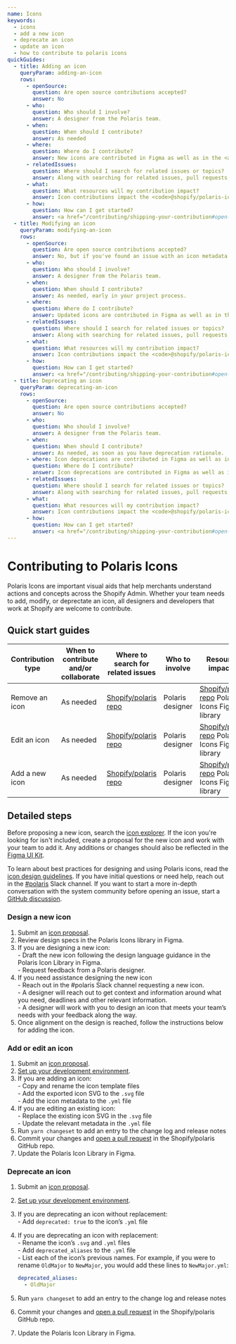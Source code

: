 ```yaml
---
name: Icons
keywords:
  - icons
  - add a new icon
  - deprecate an icon
  - update an icon
  - how to contribute to polaris icons
quickGuides:
  - title: Adding an icon
    queryParam: adding-an-icon
    rows:
      - openSource:
        question: Are open source contributions accepted?
        answer: No
      - who:
        question: Who should I involve?
        answer: A designer from the Polaris team.
      - when:
        question: When should I contribute?
        answer: As needed
      - where:
        question: Where do I contribute?
        answer: New icons are contributed in Figma as well as in the <a href="https://github.com/Shopify/polaris">Shopify/polaris</a> GitHub repo. Icon source code and metadata can be found in the <code>polaris-icons/icons</code> directory.
      - relatedIssues:
        question: Where should I search for related issues or topics?
        answer: Along with searching for related issues, pull requests, and discussions in the <a href="https://github.com/Shopify/polaris">Shopify/polaris</a> GitHub repo, search for related branches of the Polaris Icon Library in Figma.
      - what:
        question: What resources will my contribution impact?
        answer: Icon contributions impact the <code>@shopify/polaris-icons</code> npm package and the Polaris Icons Library in Figma.
      - how:
        question: How can I get started?
        answer: <a href="/contributing/shipping-your-contribution#open-your-first-pr">Open a pull request</a> or submit an <a href="https://github.com/Shopify/polaris/issues/new?assignees=&labels=Feature+request&template=FEATURE_REQUEST.md"> icon proposal</a> in the Shopify/polaris GitHub repo.
  - title: Modifying an icon
    queryParam: modifying-an-icon
    rows:
      - openSource:
        question: Are open source contributions accepted?
        answer: No, but if you've found an issue with an icon metadata please submit a <a href="https://github.com/Shopify/polaris/issues/new?assignees=&labels=%F0%9F%90%9BBug&template=ISSUE.md">bug report</a>.
      - who:
        question: Who should I involve?
        answer: A designer from the Polaris team.
      - when:
        question: When should I contribute?
        answer: As needed, early in your project process.
      - where:
        question: Where do I contribute?
        answer: Updated icons are contributed in Figma as well as in the <a href="https://github.com/Shopify/polaris">Shopify/polaris</a> GitHub repo. Icon source code and metadata can be found in the <code>polaris-icons/icons</code> directory.
      - relatedIssues:
        question: Where should I search for related issues or topics?
        answer: Along with searching for related issues, pull requests, and discussions in the <a href="https://github.com/Shopify/polaris">Shopify/polaris</a> GitHub repo, search for related branches of the Polaris Icon Library in Figma.
      - what:
        question: What resources will my contribution impact?
        answer: Icon contributions impact the <code>@shopify/polaris-icons</code> npm package and the Polaris Icons Library in Figma.
      - how:
        question: How can I get started?
        answer: <a href="/contributing/shipping-your-contribution#open-your-first-pr">Open a pull request</a> or submit an <a href="https://github.com/Shopify/polaris/issues/new?assignees=&labels=Feature+request&template=FEATURE_REQUEST.md"> icon proposal</a> in the Shopify/polaris GitHub repo.
  - title: Deprecating an icon
    queryParam: deprecating-an-icon
    rows:
      - openSource:
        question: Are open source contributions accepted?
        answer: No
      - who:
        question: Who should I involve?
        answer: A designer from the Polaris team.
      - when:
        question: When should I contribute?
        answer: As needed, as soon as you have deprecation rationale.
      - where: Icon deprecations are contributed in Figma as well as in the <a href="https://github.com/Shopify/polaris">Shopify/polaris</a> GitHub repo. Icon source code and metadata can be found in the <code>polaris-icons/icons</code> directory.
        question: Where do I contribute?
        answer: Icon deprecations are contributed in Figma as well as in the <a href="https://github.com/Shopify/polaris">Shopify/polaris</a> GitHub repo. Component code and documentation can be found in the <code>polaris-react/src</code> directory.
      - relatedIssues:
        question: Where should I search for related issues or topics?
        answer: Along with searching for related issues, pull requests, and discussions in the <a href="https://github.com/Shopify/polaris">Shopify/polaris</a> GitHub repo, search for related branches of the Polaris Icon Library in Figma.
      - what:
        question: What resources will my contribution impact?
        answer: Icon contributions impact the <code>@shopify/polaris-icons</code> npm package and the Polaris Icons Library in Figma.
      - how:
        question: How can I get started?
        answer: <a href="/contributing/shipping-your-contribution#open-your-first-pr">Open a pull request</a> or submit an <a href="https://github.com/Shopify/polaris/issues/new?assignees=&labels=Feature+request&template=FEATURE_REQUEST.md"> icon proposal</a> in the Shopify/polaris GitHub repo.
---
```


# Contributing to Polaris Icons

Polaris Icons are important visual aids that help merchants understand actions and concepts across the Shopify Admin. Whether your team needs to add, modify, or deprectate an icon, all designers and developers that work at Shopify are welcome to contribute.

## Quick start guides

<!-- prettier-ignore -->
| Contribution type | When to contribute and/or collaborate | Where to search for related issues | Who to involve  | Resources impacted  | How to get started |
|---|---|---|---|---|---|
| Remove an icon | As needed | [Shopify/polaris repo](https://github.com/Shopify/polaris) | Polaris designer  | [Shopify/polaris repo](https://github.com/Shopify/polaris) Polaris Icons Figma library | Submit an [icon proposal](https://github.com/Shopify/polaris/issues/new?assignees=&labels=Feature+request&template=FEATURE_REQUEST.md) |
| Edit an icon | As needed | [Shopify/polaris repo](https://github.com/Shopify/polaris) | Polaris designer  | [Shopify/polaris repo](https://github.com/Shopify/polaris) Polaris Icons Figma library | Submit an [icon proposal](https://github.com/Shopify/polaris/issues/new?assignees=&labels=Feature+request&template=FEATURE_REQUEST.md)  |
| Add a new icon | As needed | [Shopify/polaris repo](https://github.com/Shopify/polaris) | Polaris designer  | [Shopify/polaris repo](https://github.com/Shopify/polaris) Polaris Icons Figma library | Submit an [icon proposal](https://github.com/Shopify/polaris/issues/new?assignees=&labels=Feature+request&template=FEATURE_REQUEST.md)|

## Detailed steps

Before proposing a new icon, search the [icon explorer](https://polaris.shopify.com/icons). If the icon you're looking for isn't included, create a proposal for the new icon and work with your team to add it. Any additions or changes should also be reflected in the [Figma UI Kit](/contributing/figma-ui-kit).

To learn about best practices for designing and using Polaris icons, read the [icon design guidelines](https://polaris.shopify.com/design/icons). If you have initial questions or need help, reach out in the [#polaris](https://shopify.slack.com/archives/C4Y8N30KD) Slack channel. If you want to start a more in-depth conversation with the system community before opening an issue, start a [GitHub discussion](https://github.com/Shopify/polaris/discussions/new).

### Design a new icon

1. Submit an [icon proposal](https://github.com/Shopify/polaris/issues/new?assignees=&labels=Feature+request&template=FEATURE_REQUEST.md).
2. Review design specs in the Polaris Icons library in Figma.
3. If you are designing a new icon:
   <br /> - Draft the new icon following the design language guidance in the Polaris Icon Library in Figma.
   <br /> - Request feedback from a Polaris designer.
4. If you need assistance designing the new icon
   <br /> - Reach out in the #polaris Slack channel requesting a new icon.
   <br /> - A designer will reach out to get context and information around what you need, deadlines and other relevant information.
   <br /> - A designer will work with you to design an icon that meets your team’s needs with your feedback along the way.
5. Once alignment on the design is reached, follow the instructions below for adding the icon.

### Add or edit an icon

1. Submit an [icon proposal](https://github.com/Shopify/polaris/issues/new?assignees=&labels=Feature+request&template=FEATURE_REQUEST.md).
2. [Set up your development environment](/contributing/shipping-your-contribution#get-set-up).
3. If you are adding an icon:
   <br /> - Copy and rename the icon template files
   <br /> - Add the exported icon SVG to the `.svg` file
   <br /> - Add the icon metadata to the `.yml` file
4. If you are editing an existing icon:
   <br /> - Replace the existing icon SVG in the `.svg` file
   <br /> - Update the relevant metadata in the `.yml` file
5. Run `yarn changeset` to add an entry to the change log and release notes
6. Commit your changes and [open a pull request](/contributing/shipping-your-contribution#open-your-first-pr) in the Shopify/polaris GitHub repo.
7. Update the Polaris Icon Library in Figma.

### Deprecate an icon

1. Submit an [icon proposal](https://github.com/Shopify/polaris/issues/new?assignees=&labels=Feature+request&template=FEATURE_REQUEST.md).
2. [Set up your development environment](/contributing/shipping-your-contribution#get-set-up).
3. If you are deprecating an icon without replacement:
   <br /> - Add `deprecated: true` to the icon’s `.yml` file
4. If you are deprecating an icon with replacement:
   <br /> - Rename the icon’s `.svg` and `.yml` files
   <br /> - Add `deprecated_aliases` to the `.yml` file
   <br /> - List each of the icon’s previous names. For example, if you were to rename `OldMajor` to `NewMajor`, you would add these lines to `NewMajor.yml`:
   <br />

   ```yml
   deprecated_aliases:
     - OldMajor
   ```

5. Run `yarn changeset` to add an entry to the change log and release notes
6. Commit your changes and [open a pull request](/contributing/shipping-your-contribution#open-your-first-pr) in the Shopify/polaris GitHub repo.
7. Update the Polaris Icon Library in Figma.
